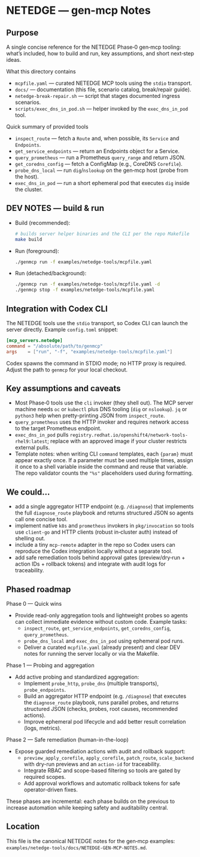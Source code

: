# NETEDGE — gen-mcp Notes

Purpose
-------
A single concise reference for the NETEDGE Phase‑0 gen‑mcp tooling: what’s included,
how to build and run, key assumptions, and short next‑step ideas.

What this directory contains
- `mcpfile.yaml` — curated NETEDGE MCP tools using the `stdio` transport.
- `docs/` — documentation (this file, scenario catalog, break/repair guide).
- `netedge-break-repair.sh` — script that stages documented ingress scenarios.
- `scripts/exec_dns_in_pod.sh` — helper invoked by the `exec_dns_in_pod` tool.

Quick summary of provided tools
- `inspect_route` — fetch a `Route` and, when possible, its `Service` and `Endpoints`.
- `get_service_endpoints` — return an Endpoints object for a Service.
- `query_prometheus` — run a Prometheus `query_range` and return JSON.
- `get_coredns_config` — fetch a ConfigMap (e.g., CoreDNS `Corefile`).
- `probe_dns_local` — run `dig`/`nslookup` on the gen‑mcp host (probe from the host).
- `exec_dns_in_pod` — run a short ephemeral pod that executes `dig` inside the cluster.

DEV NOTES — build & run
-----------------------
- Build (recommended):

  ```bash
  # builds server helper binaries and the CLI per the repo Makefile
  make build
  ```

- Run (foreground):

  ```bash
  ./genmcp run -f examples/netedge-tools/mcpfile.yaml
  ```

- Run (detached/background):

  ```bash
  ./genmcp run -f examples/netedge-tools/mcpfile.yaml -d
  ./genmcp stop -f examples/netedge-tools/mcpfile.yaml
  ```

Integration with Codex CLI
--------------------------
The NETEDGE tools use the `stdio` transport, so Codex CLI can launch the server
directly. Example `config.toml` snippet:

```toml
[mcp_servers.netedge]
command = "/absolute/path/to/genmcp"
args    = ["run", "-f", "examples/netedge-tools/mcpfile.yaml"]
```

Codex spawns the command in STDIO mode; no HTTP proxy is required. Adjust the path
to `genmcp` for your local checkout.

Key assumptions and caveats
--------------------------
- Most Phase‑0 tools use the `cli` invoker (they shell out). The MCP server machine
  needs `oc` or `kubectl` plus DNS tooling (`dig` or `nslookup`). `jq` or `python3`
  help when pretty-printing JSON from `inspect_route`.
- `query_prometheus` uses the HTTP invoker and requires network access to the target
  Prometheus endpoint.
- `exec_dns_in_pod` pulls `registry.redhat.io/openshift4/network-tools-rhel9:latest`;
  replace with an approved image if your cluster restricts external pulls.
- Template notes: when writing CLI `command` templates, each `{param}` must appear
  exactly once. If a parameter must be used multiple times, assign it once to a shell
  variable inside the command and reuse that variable. The repo validator counts the
  `"%s"` placeholders used during formatting.

We could...
-----------
- add a single aggregator HTTP endpoint (e.g. `/diagnose`) that implements the full
  `diagnose_route` playbook and returns structured JSON so agents call one concise tool.
- implement native `k8s` and `prometheus` invokers in `pkg/invocation` so tools use
  `client-go` and HTTP clients (robust in‑cluster auth) instead of shelling out.
- include a tiny `mcp-remote` adapter in the repo so Codex users can reproduce the
  Codex integration locally without a separate tool.
- add safe remediation tools behind approval gates (preview/dry‑run + action IDs +
  rollback tokens) and integrate with audit logs for traceability.

Phased roadmap
--------------
Phase 0 — Quick wins
- Provide read-only aggregation tools and lightweight probes so agents can collect
  immediate evidence without custom code. Example tasks:
  - `inspect_route`, `get_service_endpoints`, `get_coredns_config`, `query_prometheus`.
  - `probe_dns_local` and `exec_dns_in_pod` using ephemeral pod runs.
  - Deliver a curated `mcpfile.yaml` (already present) and clear DEV notes for running
    the server locally or via the Makefile.

Phase 1 — Probing and aggregation
- Add active probing and standardized aggregation:
  - Implement `probe_http`, `probe_dns` (multiple transports), `probe_endpoints`.
  - Build an aggregator HTTP endpoint (e.g. `/diagnose`) that executes the
    `diagnose_route` playbook, runs parallel probes, and returns structured JSON
    (checks, probes, root causes, recommended actions).
  - Improve ephemeral pod lifecycle and add better result correlation (logs, metrics).

Phase 2 — Safe remediation (human-in-the-loop)
- Expose guarded remediation actions with audit and rollback support:
  - `preview_apply_corefile`, `apply_corefile`, `patch_route`, `scale_backend` with
    dry-run previews and an `action-id` for traceability.
  - Integrate RBAC and scope-based filtering so tools are gated by required scopes.
  - Add approval workflows and automatic rollback tokens for safe operator-driven fixes.

These phases are incremental: each phase builds on the previous to increase
automation while keeping safety and auditability central.

Location
--------
This file is the canonical NETEDGE notes for the gen‑mcp examples: `examples/netedge-tools/docs/NETEDGE-GEN-MCP-NOTES.md`.
